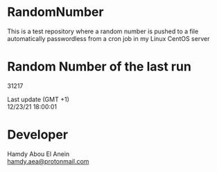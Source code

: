# RandomNumber    
This is a test repository where a random number is pushed to a file automatically passwordless from a cron job in my Linux CentOS server    
# Random Number of the last run   
31217
      
Last update (GMT +1)    
12/23/21 18:00:01
# Developer    
Hamdy Abou El Anein   
hamdy.aea@protonmail.com
